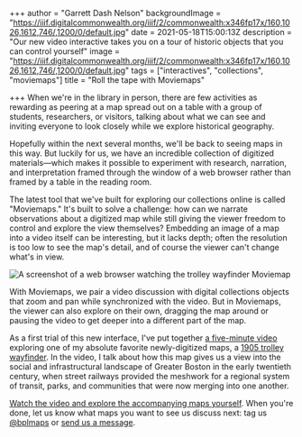 +++
author = "Garrett Dash Nelson"
backgroundImage = "https://iiif.digitalcommonwealth.org/iiif/2/commonwealth:x346fp17x/160,1026,1612,746/,1200/0/default.jpg"
date = 2021-05-18T15:00:13Z
description = "Our new video interactive takes you on a tour of historic objects that you can control yourself"
image = "https://iiif.digitalcommonwealth.org/iiif/2/commonwealth:x346fp17x/160,1026,1612,746/,1200/0/default.jpg"
tags = ["interactives", "collections", "moviemaps"]
title = "Roll the tape with Moviemaps"

+++
When we're in the library in person, there are few activities as rewarding as peering at a map spread out on a table with a group of students, researchers, or visitors, talking about what we can see and inviting everyone to look closely while we explore historical geography.

Hopefully within the next several months, we'll be back to seeing maps in this way. But luckily for us, we have an incredible collection of digitized materials—which makes it possible to experiment with research, narration, and interpretation framed through the window of a web browser rather than framed by a table in the reading room.

The latest tool that we've built for exploring our collections online is called "Moviemaps." It's built to solve a challenge: how can we narrate observations about a digitized map while still giving the viewer freedom to control and explore the view themselves? Embedding an image of a map into a video itself can be interesting, but it lacks depth; often the resolution is too low to see the map's detail, and of course the viewer can't change what's in view.

![A screenshot of a web browser watching the trolley wayfinder Moviemap](/uploads/2021-05-18/moviemaps-screenshot.png)

With Moviemaps, we pair a video discussion with digital collections objects that zoom and pan while synchronized with the video. But in Moviemaps, the viewer can also explore on their own, dragging the map around or pausing the video to get deeper into a different part of the map.

As a first trial of this new interface, I've put together [a five-minute video](https://geoservices.leventhalmap.org/movie-maps/#trolley-wayfinder) exploring one of my absolute favorite newly-digitized maps, a [1905 trolley wayfinder](https://collections.leventhalmap.org/search/commonwealth:jh343z12j). In the video, I talk about how this map gives us a view into the social and infrastructural landscape of Greater Boston in the early twentieth century, when street railways provided the meshwork for a regional system of transit, parks, and communities that were now merging into one another.

[Watch the video and explore the accompanying maps yourself](https://geoservices.leventhalmap.org/movie-maps/#trolley-wayfinder). When you're done, let us know what maps you want to see us discuss next: tag us [@bplmaps](https://twitter.com/bplmaps) or [send us a message](/about/contact-connect).